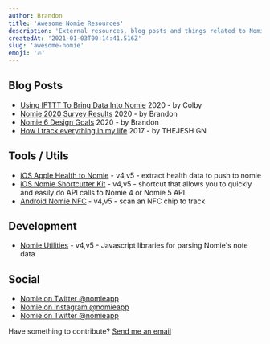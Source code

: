 ```yaml
---
author: Brandon
title: 'Awesome Nomie Resources'
description: 'External resources, blog posts and things related to Nomie'
createdAt: '2021-01-03T00:14:41.516Z'
slug: 'awesome-nomie'
emoji: '🔥'
---
```


## Blog Posts

- [Using IFTTT To Bring Data Into Nomie](https://colbymortlifelogging.medium.com/using-ifttt-to-bring-data-into-nomie-b8c86eb5d901) 2020 - by Colby
- [Nomie 2020 Survey Results](https://brandons.app/status/20201231163423) 2020 - by Brandon
- [Nomie 6 Design Goals](https://brandons.app/status/20201211142251) 2020 - by Brandon
- [How I track everything in my life](https://thejeshgn.com/2017/01/11/nomie-how-i-track-everything-my-life/) 2017 - by THEJESH GN

## Tools / Utils

- [iOS Apple Health to Nomie](https://routinehub.co/shortcut/6173/) - v4,v5 - extract health data to push to nomie
- [iOS Nomie Shortcutter Kit](https://routinehub.co/shortcut/5265/) - v4,v5 - shortcut that allows you to quickly and easily do API calls to Nomie 4 or Nomie 5 API.
- [Android Nomie NFC](https://llamalab.com/automate/community/flows/33417) - v4,v5 - scan an NFC chip to track

## Development

- [Nomie Utilities](https://github.com/open-nomie/nomie-utils) - v4,v5 - Javascript libraries for parsing Nomie's note data

## Social

- [Nomie on Twitter @nomieapp](https://twitter.com/nomieapp)
- [Nomie on Instagram @nomieapp](https://instagram.com/nomieapp)
- [Nomie on Twitter @nomieapp](https://twitter.com/nomieapp)

Have something to contribute? [Send me an email](mailto:support@happydata.org)
